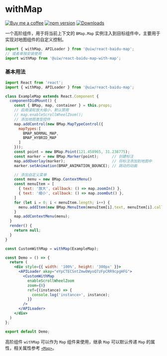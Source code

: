 withMap
===

[![Buy me a coffee](https://img.shields.io/badge/Buy%20me%20a%20coffee-048754?logo=buymeacoffee)](https://jaywcjlove.github.io/#/sponsor)
[![npm version](https://img.shields.io/npm/v/@uiw/react-baidu-map-with-map.svg)](https://www.npmjs.com/package/@uiw/react-baidu-map-with-map)
[![Downloads](https://img.shields.io/npm/dm/@uiw/react-baidu-map-with-map.svg?style=flat)](https://www.npmjs.com/package/@uiw/react-baidu-map-with-map)

一个高阶组件，用于将当前上下文的 `BMap.Map` 实例注入到目标组件中，主要用于实现对地图组件的自定义控制。

```jsx
import { withMap, APILoader } from '@uiw/react-baidu-map';
// 或者单独安装使用
import withMap from '@uiw/react-baidu-map-with-map';
```

### 基本用法

```jsx mdx:preview
import React from 'react';
import { withMap, APILoader } from '@uiw/react-baidu-map';

class ExampleMap extends React.Component {
  componentDidMount() {
    const { BMap, map, container } = this.props;
    // 启用滚轮放大缩小，默认禁用
    // map.enableScrollWheelZoom();
    // 添加地图类型控件
    map.addControl(new BMap.MapTypeControl({
      mapTypes:[
        BMAP_NORMAL_MAP,
        BMAP_HYBRID_MAP
      ]
    }));
    const point = new BMap.Point(121.458965, 31.238775);
    const marker = new BMap.Marker(point);      // 创建标注
    map.addOverlay(marker);                     // 将标注添加到地图中
    marker.setAnimation(BMAP_ANIMATION_BOUNCE); // 跳动的动画

    // 添加自定义菜单
    const menu = new BMap.ContextMenu()
    const menuItem = [
      { text: '放大', callback: () => map.zoomIn() },
      { text: '缩小', callback: () => map.zoomOut() },
    ]
    for (let i = 0; i < menuItem.length; i++) {
      menu.addItem(new BMap.MenuItem(menuItem[i].text, menuItem[i].callback, 100));
    }
    map.addContextMenu(menu);
  }
  render() {
    return null;
  }
}

const CustomWithMap = withMap(ExampleMap);

const Demo = () => {
  return (
    <div style={{ width: '100%', height: '300px' }}>
      <APILoader akay="eYpCTECSntZmw0WyoQ7zFpCRR9cpgHFG">
        <CustomWithMap
          enableScrollWheelZoom
          zoom={8}
          ref={(instance) => {
            console.log('instance>', instance);
          }}
        />
      </APILoader>
    </div>
  )
};

export default Demo;
```


高阶组件 `withMap` 可以作为 `Map` 组件来使用，继承 `Map` 可以默认传递 `Map` 的属性，相关属性参考 [`<Map>`](#/map)。